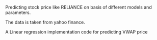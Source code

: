 Predicting stock price like RELIANCE on basis of different models and parameters.

The data is taken from yahoo finance.

A Linear regression implementation code for predicting VWAP price 

